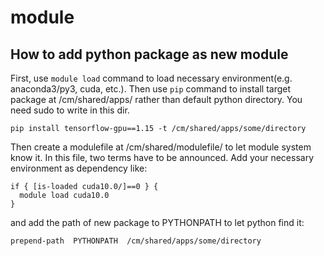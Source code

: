 # module

## How to add python package as new module
First, use `module load` command to load necessary environment(e.g. anaconda3/py3, cuda, etc.). Then use `pip` command to  install target package at /cm/shared/apps/ rather than default python directory. You need sudo to write in this dir. 

```shell
pip install tensorflow-gpu==1.15 -t /cm/shared/apps/some/directory
```

Then create a modulefile at /cm/shared/modulefile/ to let module system know it. In this file, two terms have to be announced. Add your necessary environment as dependency like:

```
if { [is-loaded cuda10.0/]==0 } {
  module load cuda10.0
}
```

and add the path of new package to PYTHONPATH to let python find it:

```               
prepend-path  PYTHONPATH  /cm/shared/apps/some/directory
```